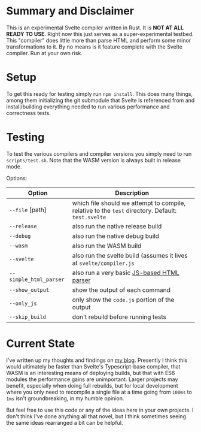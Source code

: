 # Summary and Disclaimer

This is an experimental Svelte compiler written in Rust. It is **NOT AT ALL READY TO USE**. Right now this just serves as a super-experimental testbed. This "compiler" does little more than parse HTML and perform some minor transformations to it. By no means is it feature complete with the Svelte compiler. Run at your own risk.

# Setup

To get this ready for testing simply run `npm install`. This does many things, among them initializing the git submodule that Svelte is referenced from and install/building everything needed to run various performance and correctness tests.

# Testing

To test the various compilers and compiler versions you simply need to run `scripts/test.sh`. Note that the WASM version is always built in release mode.

Options:

| Option                 | Description                                                                                       |
| ---------------------- | ------------------------------------------------------------------------------------------------- |
| `--file` \[path\]      | which file should we attempt to compile, relative to the `test` directory. Default: `test.svelte` |
| `--release`            | also run the native release build                                                                 |
| `--debug`              | also run the native debug build                                                                   |
| `--wasm`               | also run the WASM build                                                                           |
| `--svelte`             | also run the svelte build (assumes it lives at `svelte/compiler.js`                               |
| `--simple_html_parser` | also run a very basic [JS-based HTML parser](https://www.npmjs.com/package/node-html-parser)      |
| `--show_output`        | show the output of each command                                                                   |
| `--only_js`            | only show the `code.js` portion of the output                                                     |
| `--skip_build`         | don't rebuild before running tests                                                                |

# Current State

I've written up my thoughts and findings on [my blog](https://loremdipso.com/tags/lithe/). Presently I think this would ultimately be faster than Svelte's Typescript-base compiler, that WASM is an interesting means of deploying builds, but that with ES6 modules the performance gains are unimportant. Larger projects may benefit, especially when doing full rebuilds, but for local development where you only need to recompile a single file at a time going from `100ms` to `1ms` isn't groundbreaking, in my humble opinion.

But feel free to use this code or any of the ideas here in your own projects. I don't think I've done anything all that novel, but I think sometimes seeing the same ideas rearranged a bit can be helpful.
